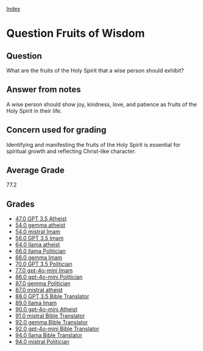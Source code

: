
[Index](../../index.md)
# Question Fruits of Wisdom
## Question
What are the fruits of the Holy Spirit that a wise person should exhibit?

## Answer from notes
A wise person should show joy, kindness, love, and patience as fruits of the Holy Spirit in their life.

## Concern used for grading
Identifying and manifesting the fruits of the Holy Spirit is essential for spiritual growth and reflecting Christ-like character.

## Average Grade
77.2

## Grades
 * [47.0 GPT 3.5 Atheist](../answers/GPT_3.5_Atheist/Fruits_of_Wisdom.md)
 * [54.0 gemma atheist](../answers/gemma_atheist/Fruits_of_Wisdom.md)
 * [54.0 mistral Imam](../answers/mistral_Imam/Fruits_of_Wisdom.md)
 * [56.0 GPT 3.5 Imam](../answers/GPT_3.5_Imam/Fruits_of_Wisdom.md)
 * [64.0 llama atheist](../answers/llama_atheist/Fruits_of_Wisdom.md)
 * [66.0 llama Politician](../answers/llama_Politician/Fruits_of_Wisdom.md)
 * [66.0 gemma Imam](../answers/gemma_Imam/Fruits_of_Wisdom.md)
 * [70.0 GPT 3.5 Politician](../answers/GPT_3.5_Politician/Fruits_of_Wisdom.md)
 * [77.0 gpt-4o-mini Imam](../answers/gpt-4o-mini_Imam/Fruits_of_Wisdom.md)
 * [86.0 gpt-4o-mini Politician](../answers/gpt-4o-mini_Politician/Fruits_of_Wisdom.md)
 * [87.0 gemma Politician](../answers/gemma_Politician/Fruits_of_Wisdom.md)
 * [87.0 mistral atheist](../answers/mistral_atheist/Fruits_of_Wisdom.md)
 * [88.0 GPT 3.5 Bible Translator](../answers/GPT_3.5_Bible_Translator/Fruits_of_Wisdom.md)
 * [89.0 llama Imam](../answers/llama_Imam/Fruits_of_Wisdom.md)
 * [90.0 gpt-4o-mini Atheist](../answers/gpt-4o-mini_Atheist/Fruits_of_Wisdom.md)
 * [91.0 mistral Bible Translator](../answers/mistral_Bible_Translator/Fruits_of_Wisdom.md)
 * [92.0 gemma Bible Translator](../answers/gemma_Bible_Translator/Fruits_of_Wisdom.md)
 * [92.0 gpt-4o-mini Bible Translator](../answers/gpt-4o-mini_Bible_Translator/Fruits_of_Wisdom.md)
 * [94.0 llama Bible Translator](../answers/llama_Bible_Translator/Fruits_of_Wisdom.md)
 * [94.0 mistral Politician](../answers/mistral_Politician/Fruits_of_Wisdom.md)
